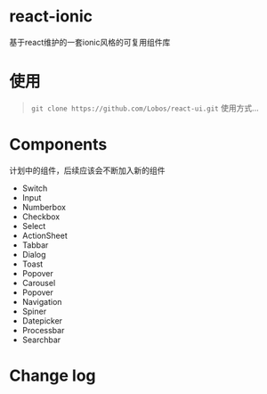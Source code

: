 # react-ionic
基于react维护的一套ionic风格的可复用组件库

# 使用

>   `git clone https://github.com/Lobos/react-ui.git`
>    使用方式...

# Components
计划中的组件，后续应该会不断加入新的组件

 - Switch 
 - Input 
 - Numberbox 
 - Checkbox 
 - Select
 - ActionSheet
 - Tabbar
 - Dialog 
 - Toast 
 - Popover 
 - Carousel 
 - Popover
 - Navigation
 - Spiner
 - Datepicker 
 - Processbar 
 - Searchbar 

# Change log
